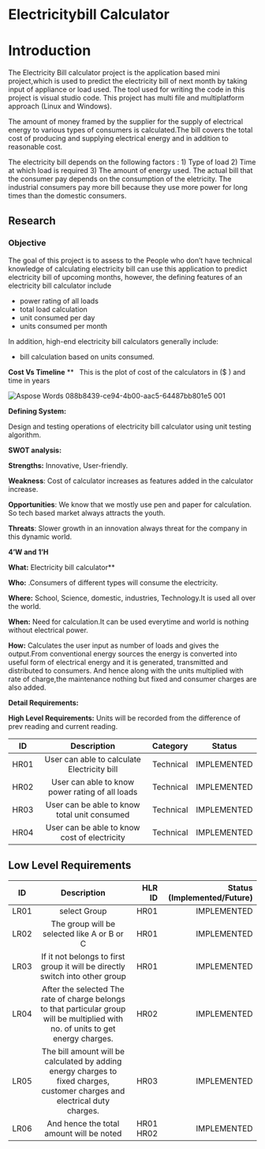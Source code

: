# Electricitybill Calculator

# Introduction

The Electricity Bill calculator project is the application based mini project,which is used to predict the electricity bill of next month by taking input of appliance or load used. The tool used for writing the code in this project is visual studio code. This project has multi file and multiplatform approach (Linux and Windows).

The amount of money framed by the supplier for the supply of electrical energy to various types of consumers is calculated.The bill covers the total cost of producing and supplying electrical energy and in addition to reasonable cost.

The electricity bill depends on the following factors : 1) Type of load 2) Time at which load is required 3) The amount of energy used.
The actual bill that the consumer pay depends on the consumption of the eletricity. The industrial consumers pay more bill because they use more power for long times than the domestic consumers.

## Research
### Objective
The goal of this project is to assess to the People who don’t have technical knowledge of calculating electricity bill can use this application to predict electricity bill of upcoming months, however, the defining features of an electricity bill calculator include

- power rating of all loads
- total load calculation
- unit consumed per day
- units consumed per month

In addition, high-end electricity bill calculators generally include:

- bill calculation based on units consumed.

**Cost Vs Timeline**
**
` `This is the plot of cost of the calculators in ($ ) and time in  years

![Aspose Words 088b8439-ce94-4b00-aac5-64487bb801e5 001](https://user-images.githubusercontent.com/89764315/132320020-ab527da5-1522-4eb4-b645-75367eb9363a.png)

**Defining System:** 

Design and testing operations of electricity bill calculator using unit testing algorithm.


**SWOT analysis:**

**Strengths:** Innovative, User-friendly.

**Weakness**: Cost of calculator increases as features added in the calculator increase.

**Opportunities**: We know that we mostly use pen and paper for calculation. So tech based market always attracts the youth.

**Threats**: Slower growth in an innovation always threat for the company in this dynamic world.

**4’W and 1’H**

**What:**  Electricity bill calculator**     

**Who:** .Consumers of different types will consume the electricity.

**Where:** School, Science, domestic, industries, Technology.It is used all over the world.

**When:** Need for calculation.It can be used everytime and world is nothing without electrical power.

**How:** Calculates the user input as number of loads and gives the output.From conventional energy sources the energy is converted into useful form of electrical energy and it is generated, transmitted and distributed to consumers. And hence along with the units multiplied with rate of charge,the maintenance nothing but fixed and consumer charges are also added.  

**Detail Requirements:**

**High Level Requirements:**
Units will be recorded from the difference of prev reading and current reading.

| ID   | Description                                 | Category  | Status      |
| -----|:-------------------------------------------:|:---------:|:-----------:|
| HR01 | User can able to calculate Electricity bill | Technical | IMPLEMENTED |
| HR02 | User can able to know power rating of all loads| Technical | IMPLEMENTED |
| HR03 | User can be able to know total unit consumed| Technical | IMPLEMENTED |
| HR04 | User can be able to know cost of electricity| Technical | IMPLEMENTED |

## Low Level Requirements
| ID    | Description                                                                 | HLR ID | Status (Implemented/Future) |
| ------|:---------------------------------------------------------------------------:| ------:|----------------------------:|
| LR01  | select Group                                                                | HR01   | IMPLEMENTED |
| LR02  | The group will be selected like A or B or C                                 | HR01   | IMPLEMENTED |
| LR03  | If it not belongs to first group it will be directly switch into other group| HR01   | IMPLEMENTED |
| LR04  | After the selected The rate of charge belongs to that particular group will be multiplied with no. of units to get energy charges.  | HR02   | IMPLEMENTED |
| LR05  | The bill amount will be calculated by adding energy charges to fixed charges, customer charges and electrical duty charges.         | HR03   | IMPLEMENTED |
| LR06  | And hence the total amount will be noted                                                             | HR01 HR02   | IMPLEMENTED |
